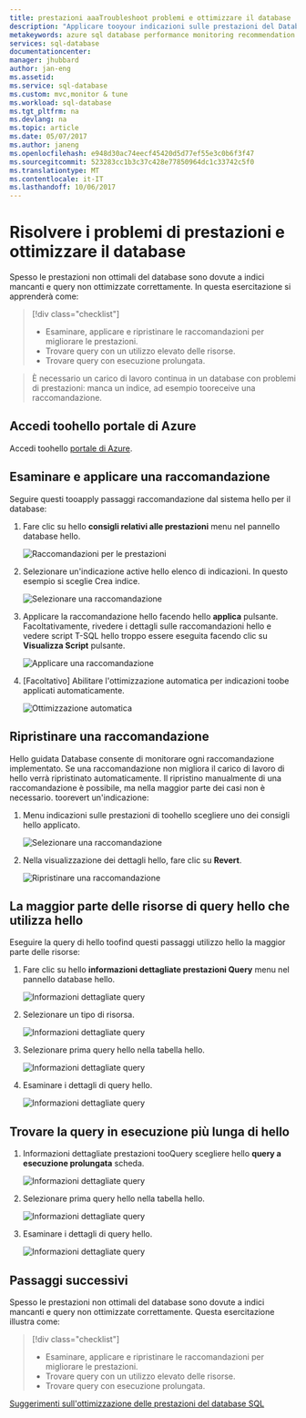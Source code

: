 ```yaml
---
title: prestazioni aaaTroubleshoot problemi e ottimizzare il database | Documenti Microsoft
description: "Applicare tooyour indicazioni sulle prestazioni del Database SQL, nonché Cancella come toogain informazioni dettagliate sul hello prestazioni delle query hello in esecuzione nel database"
metakeywords: azure sql database performance monitoring recommendation
services: sql-database
documentationcenter: 
manager: jhubbard
author: jan-eng
ms.assetid: 
ms.service: sql-database
ms.custom: mvc,monitor & tune
ms.workload: sql-database
ms.tgt_pltfrm: na
ms.devlang: na
ms.topic: article
ms.date: 05/07/2017
ms.author: janeng
ms.openlocfilehash: e948d30ac74eecf45420d5d77ef55e3c0b6f3f47
ms.sourcegitcommit: 523283cc1b3c37c428e77850964dc1c33742c5f0
ms.translationtype: MT
ms.contentlocale: it-IT
ms.lasthandoff: 10/06/2017
---
```

# <a name="troubleshoot-performance-issues-and-optimize-your-database"></a>Risolvere i problemi di prestazioni e ottimizzare il database

Spesso le prestazioni non ottimali del database sono dovute a indici mancanti e query non ottimizzate correttamente. In questa esercitazione si apprenderà come:
> [!div class="checklist"]
> * Esaminare, applicare e ripristinare le raccomandazioni per migliorare le prestazioni.
> * Trovare query con un utilizzo elevato delle risorse.
> * Trovare query con esecuzione prolungata.

> È necessario un carico di lavoro continua in un database con problemi di prestazioni: manca un indice, ad esempio tooreceive una raccomandazione.
>

## <a name="log-in-toohello-azure-portal"></a>Accedi toohello portale di Azure

Accedi toohello [portale di Azure](https://portal.azure.com/).

## <a name="review-and-apply-a-recommendation"></a>Esaminare e applicare una raccomandazione

Seguire questi tooapply passaggi raccomandazione dal sistema hello per il database:

1. Fare clic su hello **consigli relativi alle prestazioni** menu nel pannello database hello.

    ![Raccomandazioni per le prestazioni](./media/sql-database-performance-tutorial/perf_recommendations.png)

2. Selezionare un'indicazione active hello elenco di indicazioni. In questo esempio si sceglie Crea indice.

    ![Selezionare una raccomandazione](./media/sql-database-performance-tutorial/create_index.png)

3. Applicare la raccomandazione hello facendo hello **applica** pulsante. Facoltativamente, rivedere i dettagli sulle raccomandazioni hello e vedere script T-SQL hello troppo essere eseguita facendo clic su **Visualizza Script** pulsante.

    ![Applicare una raccomandazione](./media/sql-database-performance-tutorial/apply.png)

4. [Facoltativo] Abilitare l'ottimizzazione automatica per indicazioni toobe applicati automaticamente.

    ![Ottimizzazione automatica](./media/sql-database-performance-tutorial/auto_tuning.png)

## <a name="revert-a-recommendation"></a>Ripristinare una raccomandazione

Hello guidata Database consente di monitorare ogni raccomandazione implementato. Se una raccomandazione non migliora il carico di lavoro di hello verrà ripristinato automaticamente. Il ripristino manualmente di una raccomandazione è possibile, ma nella maggior parte dei casi non è necessario. toorevert un'indicazione:

1. Menu indicazioni sulle prestazioni di toohello scegliere uno dei consigli hello applicato.

    ![Selezionare una raccomandazione](./media/sql-database-performance-tutorial/select.png)

2. Nella visualizzazione dei dettagli hello, fare clic su **Revert**.

    ![Ripristinare una raccomandazione](./media/sql-database-performance-tutorial/revert.png)

## <a name="find-hello-query-that-consumes-hello-most-resources"></a>La maggior parte delle risorse di query hello che utilizza hello

Eseguire la query di hello toofind questi passaggi utilizzo hello la maggior parte delle risorse:

1. Fare clic su hello **informazioni dettagliate prestazioni Query** menu nel pannello database hello.

    ![Informazioni dettagliate query](./media/sql-database-performance-tutorial/query_perf_insights.png)

2. Selezionare un tipo di risorsa.

    ![Informazioni dettagliate query](./media/sql-database-performance-tutorial/select_resource_type.png)

3. Selezionare prima query hello nella tabella hello.

    ![Informazioni dettagliate query](./media/sql-database-performance-tutorial/select_query.png)

4. Esaminare i dettagli di query hello.

    ![Informazioni dettagliate query](./media/sql-database-performance-tutorial/query_details.png)

## <a name="find-hello-longest-running-query"></a>Trovare la query in esecuzione più lunga di hello

1. Informazioni dettagliate prestazioni tooQuery scegliere hello **query a esecuzione prolungata** scheda.

    ![Informazioni dettagliate query](./media/sql-database-performance-tutorial/long_running.png)

3. Selezionare prima query hello nella tabella hello.

    ![Informazioni dettagliate query](./media/sql-database-performance-tutorial/select_first_query.png)

4. Esaminare i dettagli di query hello.

    ![Informazioni dettagliate query](./media/sql-database-performance-tutorial/review_query_details.png)



## <a name="next-steps"></a>Passaggi successivi 
Spesso le prestazioni non ottimali del database sono dovute a indici mancanti e query non ottimizzate correttamente. Questa esercitazione illustra come:
> [!div class="checklist"]
> * Esaminare, applicare e ripristinare le raccomandazioni per migliorare le prestazioni.
> * Trovare query con un utilizzo elevato delle risorse.
> * Trovare query con esecuzione prolungata.

[Suggerimenti sull'ottimizzazione delle prestazioni del database SQL](https://docs.microsoft.com/azure/sql-database/sql-database-troubleshoot-performance)
